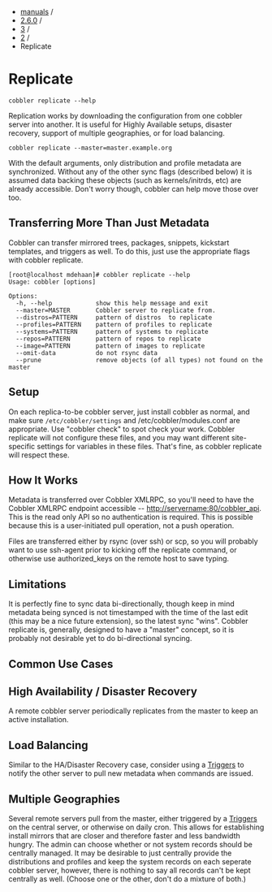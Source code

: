 
<!-- begin content -->

<div id="wrap" class="container">
 <div class="row">
  <div class="span8">
<ul class="breadcrumb"><li><a href="/manuals">manuals</a> <span class="divider">/</span></li><li><a href="/manuals/2.6.0">2.6.0</a> <span class="divider">/</span></li><li><a href="/manuals/2.6.0/3_-_General_Topics.html">3</a> <span class="divider">/</span></li><li><a href="/manuals/2.6.0/3/2_-_Cobbler_Direct_Commands.html">2</a> <span class="divider">/</span></li><li class="active">Replicate</li></ul>
   <h1>Replicate</h1>
<pre><code>cobbler replicate --help
</code></pre>

<p>Replication works by downloading the configuration from one cobbler
server into another. It is useful for Highly Available setups,
disaster recovery, support of multiple geographies, or for load
balancing.</p>

<pre><code>cobbler replicate --master=master.example.org
</code></pre>

<p>With the default arguments, only distribution and profile metadata
are synchronized. Without any of the other sync flags (described
below) it is assumed data backing these objects (such as
kernels/initrds, etc) are already accessible. Don't worry though,
cobbler can help move those over too.</p>

<h2>Transferring More Than Just Metadata</h2>

<p>Cobbler can transfer mirrored trees, packages, snippets, kickstart
templates, and triggers as well. To do this, just use the
appropriate flags with cobbler replicate.</p>

<pre><code>[root@localhost mdehaan]# cobbler replicate --help
Usage: cobbler [options]

Options:
  -h, --help            show this help message and exit
  --master=MASTER       Cobbler server to replicate from.
  --distros=PATTERN     pattern of distros  to replicate
  --profiles=PATTERN    pattern of profiles to replicate
  --systems=PATTERN     pattern of systems to replicate
  --repos=PATTERN       pattern of repos to replicate
  --image=PATTERN       pattern of images to replicate
  --omit-data           do not rsync data
  --prune               remove objects (of all types) not found on the master
</code></pre>

<h2>Setup</h2>

<p>On each replica-to-be cobbler server, just install cobbler as
normal, and make sure <code>/etc/cobbler/settings</code> and
/etc/cobbler/modules.conf are appropriate. Use "cobbler check" to
spot check your work. Cobbler replicate will not configure these
files, and you may want different site-specific settings for
variables in these files. That's fine, as cobbler replicate will
respect these.</p>

<h2>How It Works</h2>

<p>Metadata is transferred over Cobbler XMLRPC, so you'll need to have
the Cobbler XMLRPC endpoint accessible --
<a href="http://servername:80/cobbler_api">http://servername:80/cobbler_api</a>.
This is the read only API so no authentication is required. This is
possible because this is a user-initiated pull operation, not a
push operation.</p>

<p>Files are transferred either by rsync (over ssh) or scp, so you
will probably want to use ssh-agent prior to kicking off the
replicate command, or otherwise use authorized_keys on the remote
host to save typing.</p>

<h2>Limitations</h2>

<p>It is perfectly fine to sync data bi-directionally, though keep in
mind metadata being synced is not timestamped with the time of the
last edit (this may be a nice future extension), so the latest sync
"wins". Cobbler replicate is, generally, designed to have a
"master" concept, so it is probably not desirable yet to do
bi-directional syncing.</p>

<h2>Common Use Cases</h2>

<h2>High Availability / Disaster Recovery</h2>

<p>A remote cobbler server periodically replicates from the master to
keep an active installation.</p>

<h2>Load Balancing</h2>

<p>Similar to the HA/Disaster Recovery case, consider using a
<a href="/manuals/2.6.0/4/4/1_-_Triggers.html">Triggers</a> to notify the other
server to pull new metadata when commands are issued.</p>

<h2>Multiple Geographies</h2>

<p>Several remote servers pull from the master, either triggered by a
<a href="/manuals/2.6.0/4/4/1_-_Triggers.html">Triggers</a> on the central
server, or otherwise on daily cron. This allows for establishing
install mirrors that are closer and therefore faster and less
bandwidth hungry. The admin can choose whether or not system
records should be centrally managed. It may be desirable to just
centrally provide the distributions and profiles and keep the
system records on each seperate cobbler server, however, there is
nothing to say all records can't be kept centrally as well. (Choose
one or the other, don't do a mixture of both.)</p>
